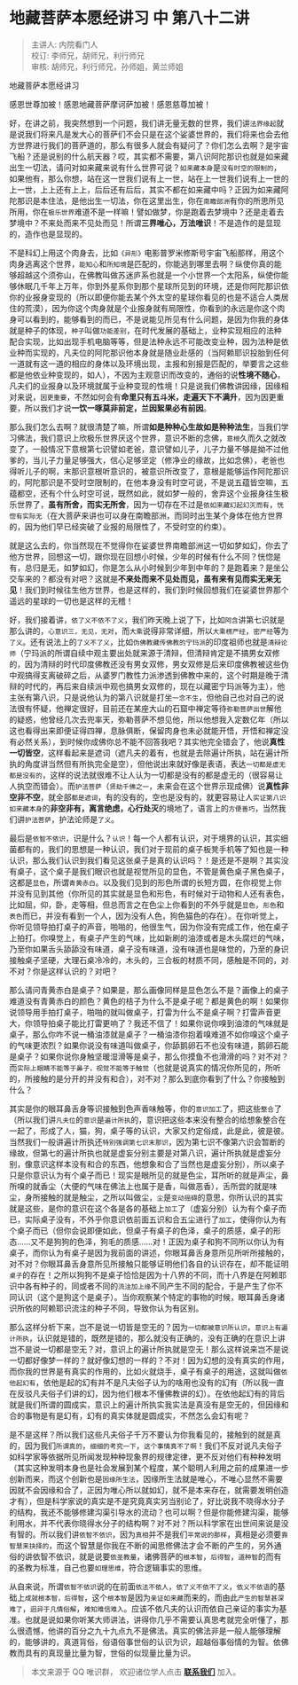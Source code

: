 # 地藏菩萨本愿经讲习 中 第八十二讲

> 主讲人: 内院看门人 <br />
> 校订: 李师兄，胡师兄，利行师兄 <br />
> 审核: 胡师兄，利行师兄，孙师姐，黄兰师姐 <br />

地藏菩萨本愿经讲习

感恩世尊加被！感恩地藏菩萨摩诃萨加被！感恩慈尊加被！

好，在讲之前，我突然想到一个问题，我们讲无量无数的世界，我们讲`法界缘起`就是说我们将来凡是发大心的菩萨们不会只是在这个娑婆世界的，我们将来也会去他方世界进行我们的菩萨道的，那么有很多人就会有疑问了？你们怎么去啊？是宇宙飞船？还是说别的什么航天器？哎，其实都不需要，第八识阿陀那识也就是如来藏出生一切法，请问对如来藏来说有什么世界可说？`如来藏本身`是`没有时空的限制的`，如果他有，那么你想，站在这一世我们说有上一世，站在上一世我们说有上一世的上一世，上上还有上上，后后还有后后，其实不都在如来藏中吗？正因为如来藏阿陀那识是本住法，是他出生一切法，你在这里出生，你在`南瞻部洲`有你的所思所见所用，你在`极乐世界`难道不是一样嘛！譬如做梦，你是跑着去梦境中？还是走着去梦境中？不来处而来不见处而见！所谓**三界唯心，万法唯识**！不是造作的是显现的，造作也是显现的。

不是科幻上用这个肉身去，比如`《异形》`电影普罗米修斯号宇宙飞船那样，用这个肉身逃离这个世界，`能知心`和`所知境`是匹配的，你能逃到哪里去啊？纵使你真的能够超越这个须弥山，在佛教叫做苏迷庐系也就是一个小世界一个太阳系，纵使你能够休眠几千年上万年，你到外星系你到那个星球所见到的环境，还是你阿陀那识依你的业报身变现的（所以即便你能去某个外太空的星球你看见的也是不适合人类居住的荒漠），因为你这个肉身就是个业报身就有局限性，你看到的永远是你这个肉身可以看到的，能够看到的而已，不是说能见所见有什么问题，是因为你我的身体就是种子的体现，`种子`叫做`功能差别`，在时代发展的基础上，业种实现相应的法种配合实现，比如出现手机电脑等等，但是法种永远不可能改变业种，因为法种是依业种而实现的，凡夫位的阿陀那识他本身就是随业赴感的（当阿赖耶识投胎到任何一道就有这一道的相应的身体以及环境出现，主报和别报是匹配的，举要言之这些都是他依业种变现的，如人），不因为主观意识而改变的，通俗的说**性境不随心**，凡夫们的业报身以及环境就属于业种变现的性境！只是说我们佛教讲因缘，因缘相对来说，`因更重要`，不然如何会有**命里只有五斗米，走遍天下不满升**，因为因更重要，所以我们才说**一饮一啄莫非前定，兰因絮果必有前因**。

那么我们怎么去啊？就很清楚了嘛，所谓**如是种种心生故如是种种法生**，当我们学习佛法，我们意识上欣极乐世界厌这个世界，意识不断的念佛，`意根`久而久之就改变了，一般情况下意根第七识譬如老爸，意识譬如儿子，儿子力量不够是拗不过他爹的，当儿子力量足够强大，信心足够坚定（修净业的缘故，比如念佛），老爸也得听儿子的啊，末那识意根听意识的，被意识所改变了，意根是能够运作阿陀那识的，阿陀那识是不受时空限制的，在他本身没有时空可说，不是说五蕴皆空嘛，五蕴都空，还有个什么时空可说，既然如此，就如梦一般的，舍弃这个业报身往生极乐世界了，**虽有所舍，而实无所舍**，因为一切存在不过是`依如来藏幻起幻灭而有`，`恍惚有实际无`（在大菩萨来讲也可以身在南瞻部洲，而同时出生某个身体在他方世界的，因为他们早已经突破了业报的局限性了，不受时空的约束）。

就是这么去的，你当然现在不觉得你在娑婆世界南瞻部洲这一切如梦如幻，你去了他方世界，回想这一切，跟你现在回想小时候，少年的时候有什么不同？恍惚是有，总归是无，如梦如幻，你是怎么从小时候到少年到中年的？是跑着来？是坐公交车来的？都没有对吧？这就是**不来处而来不见处而见，虽有来有见而实无来无见**！我们到时候往生他方世界，也是这样的，我们到时候回想我们在娑婆世界那个遥远的星球的一切也是这样的无稽！

好，我们接着讲，`依了义不依不了义`，我们昨天晚上说了下，比如`阿含`讲第七识就是那么讲的，`心意识三，无见，无对`，而`大乘`说得非常详细，所以`大乘楞严经`，`密严经`等为`了义`。还有说法上的`了义不了义`，比如`伪佛教藏传佛教的宁玛派`的印度祖师也就是`清辩论师`（宁玛派的所谓自续中观主要出处就来源于清辩，但清辩肯定是不搞男女双修的，因为清辩的时代印度佛教还没有男女双修，男女双修是后来印度佛教被这些伪中观搞得支离破碎之后，从婆罗门教性力派渗透到佛教中来的，这个时期是晚于清辩的时代的，再后来自续派中观也搞男女双修的，现在以藏密宁玛派等为主），他主张有第八识，只是说他认为的第八识就是打坐`一念不生`，但他自己也对自己的说法很有怀疑，他禅定很好，目前还在某座大山的石窟中禅定等待`弥勒菩萨出世`解他的疑惑，他曾经几次去兜率天，弥勒菩萨不想见他，所以他想我入定数亿年（所以这也看得出来即便证得四禅，息脉俱断，保留肉身也未必就能开悟，开悟和禅定没有必然关系），到时候你成佛你总不能不回答我吧？其实他完全错会了，他说**真性一切皆空**，这样看起来是遮词（遮凡夫的着有，也就是去除遍计所执，站在遍计所执的角度讲当然但有所执完全是空），但他说出来就好像是表语，表达`一切都是虚无都是没有的`，这样的说法就很难不让人认为一切都是没有的都是虚无的（很容易让人执空而错会）。而`护法菩萨`（`贤劫千佛之一`，未来会在这个世界示现成佛）说**真性非空非不空**，就全部`都是遮词`，有的没有的，空也是没有的，就更容易让人`实证第八识如来藏本身`的**非空非有，离言绝虑，心行处灭**的境地了，语言上的`方便善巧`，当然我们讲`护法菩萨`，护法论师是`了义`。

最后是`依智不依识`，识是什么？`认识`！每一个人都有认识，对于境界的认识，其实细菌都有的，我们的思想是一种认识，我们对于现前的桌子板凳手机等了知也是一种认识，那么我们认识到我们看见这张桌子是真的认识吗？！是还是不是啊？其实没有桌子，这个桌子是我们眼识也就是视觉所见的显色，不管是黄色桌子黑色桌子，这都是`显色`，所谓`青黄赤白`。以及我们见到的形色所谓的长短方圆，在你视觉上你并没有见到其他（你所见的其实就是显色和形色，有时候对于动物和人还有表色，比如屈，仰，卧，走等相，但总而言之在色尘上你看到的不外乎就是`显色`，`形色`和`表色`而已，并没有看到一个人，因为没有人色，狗色猫色的存在）。在你听觉上，你听见领导拍打桌子的声音，啪啪的，他很生气，因为你没有完成工作，他在桌子上拍打。你嗅觉上，有桌子产生的气味，比如新刷的油漆或者是木头腐烂的气味，乃至你如果舌头舔舔没有味道，桌子没有味道，没有味道也是味觉的，乃至的身识接触桌子坚硬，大理石桌冷冷的，木头的，三合板的材质不同，感触是不同的，对不对？你是这样认识的？对吧？

那么请问青黄赤白是桌子？如果是，那么画像同样是显色怎么不是？画像上的桌子难道没有青黄赤白的颜色？黄色的桔子为什么不是桌子呢？都是黄色的啊！如果你说领导用手拍打桌子，啪啪的就叫做桌子，打雷为什么不是桌子啊？打雷声音更大，你领导拍桌子能比打雷更响了？我还不信了！如果你说你嗅到油漆的气味就是桌子，那么你咋不说一桶油漆就是桌子？一桶油漆你抱着嗅难道不如你嗅这个桌子的气味更浓烈？如果你说没有味道叫做桌子，你舔鹅卵石不也没有味道，鹅卵石能是桌子？如果你说你身触坚暖湿滑等是桌子，那么你摸鱼不也滑滑的吗？对不对？而`实际上眼睛不能等于鼻子，视觉不能等于触觉`（也就是说真实的情况你所见的，所听的，所接触的是分开的并没有和合），对不对？那么到底你看到了什么？你接触到什么？

其实是你的眼耳鼻舌身等识接触到色声香味触等，你的`意识加工`了，把这些`整合`了（所以我们讲`凡夫位`的`意识`是`遍计所执`的，意识把这些本来没有整合的给想象整合在一起了，形成了人，猫，狗，桌子等的认识，大家又约定俗成，此是此，彼是彼。当然我们一般讲遍计所执还`特别强调第七识末那识`，因为第七识不像第六识会暂断的缘故，但第七的遍计所执也就是虚妄分别主要是对第八识，遍计所执就是虚妄分别，像意识这样本没有和合的东西，他想象和合了当然也是虚妄分别），所以桌子只是你意识认为有个桌子而已！现实是眼所见的就是色尘，耳所听的就是声尘，鼻所嗅的就香尘（大便的气味在佛法上也属于是香，叫做恶香），舌所尝的就是味尘，身所接触的就是触尘，之所以叫做尘，`尘`是`变动摇碍`的意思，你所认识的其实就是这些，是你的意识在这个各是各的基础上`加工`了（虚妄分别）认为有个桌子而已，实际桌子没有，不外乎你意识依前面五识和合五尘进行了`加工`，使得你认为有个桌子而已（但你会说即便如此，但桌子有桌子的色泽，桌子的质感，桌子的形态……又不是狗狗的色泽，狗毛的质感……对！正因为桌子和狗不同所以你认为有桌子，而你认为有桌子是因为我前面的讲述，你眼耳鼻舌身意所见所听所接触的，对不对？你眼耳鼻舌身意所见所接触只能够证明他们各自的认识存在，却不能证明`桌子`的存在！之所以狗狗不是桌子恰恰是因为十八界的不同，而十八界是在阿赖耶识中各有种子的，同或者不同的`流注加上缘`不同产生不同的配合，于是产生了你不同认识（这个是狗这个是桌子）。当你观察某个特定的事物的时候，眼耳鼻舌身诸识所依的阿赖耶识流注的种子不同，导致你认为有区别。

那么这样分析下来，岂不是说一切皆是空无的？因为`一切都被意识所认识`，`意识上有遍计所执`，认识就是错的，既然是错的，那么就没有正确的，没有正确的在意识上讲岂不是说一切都是空无？对，意识上的遍计所执就是空无！那么这样说来岂不是说一切都好像梦一样的？就好像幻想的一样的？不对！因为幻想的没有真实的作用，而你我的世界是有真实的作用的，比如火就烧手，桌子有桌子的用途，这就叫做`依他起幻有`，依他是起的幻有并不是凡夫俗子认为的啥用也没有的幻有（所以我一直在反驳凡夫俗子们讲的幻，因为他们根本不懂佛教讲的幻）。在依他起幻有的背后就是我们所谓的圆成实，意识上的遍计所执实我实法是真没有是空无的，但因缘和合的事物是有是幻有，幻有的真实体就是圆成实，不然怎么会幻有呢？

是不是这样？所以我们这些凡夫俗子千万不要认为你我看见的，接触到的就是真的，因为我们`所谓真的`，`细细的考究一下`，`这个事情真不了啊`！我们不反对说凡夫俗子如科学家等依据所见所闻发现种种现象界的规律定律，更不反对他们有种种发明（其实这种发明本身也是社会发展到某个程度，某个聪明人利用之前的成果进一步创新而来，而这个创新也是`因缘所生法`，因缘所生法就是唯心，不唯心显然不需要因就不会因缘和合了，正因为唯心所以就如幻，就不是本来存在，就需要发明创造才有），但是科学家说的真实是不是究竟真实另当别论了，好比说我不晓得水分子的结构，我还不能够修建沟渠引导水的流动？也可以啊？但是你能修建沟渠，能够利用水，并不代表你晓得水分子的结构啊？对不对？所以科学家在出世间来说是没有智的。所以我们讲`依智不依识`，因为`真相`并不是我们`平常说的那样`，真相是必须要`靠智慧来抉择的`，而这个智慧是你我在不断的闻思修佛法才会不断的产生的，另外通俗的讲依智不依识，就是说要`依圣教量`，诸佛菩萨的`根本智`，`后得智`，`道种智`的而有的圣教为标准，自己也要`如理思维`，符合逻辑事实的思维。

从自来说，所谓`依智不依识`说的在前面`依法不依人`，`依了义不依不了义`，`依义不依语`的基础上`成就根本智，后得智`，这个`根本智`是因为`亲证如来藏`而来的，而由此`产生的智慧甚深难了`，`迥异于凡情俗解`，`难知难信难入`。应该不依凡夫的认识而依自己亲证的事实为基准。也就是说如果你听某大师讲法，讲得你几乎不需要认真思考就完全听懂了，那么很遗憾，他讲的百分之九十九点九不是佛法。真实的佛法非是一般人能够理解的，能够讲的，真道背俗，俗语俗事世俗的认识为识，超越俗事俗情的为智。依佛教而具有的真现量比量为智，世俗的似现量比量为识。

> 本文来源于 QQ 唯识群， 欢迎诸位学人点击 **[联系我们](https://mp.weixin.qq.com/s/lZCfWjmLjgNR165Tx4_bCQ)** 加入。
